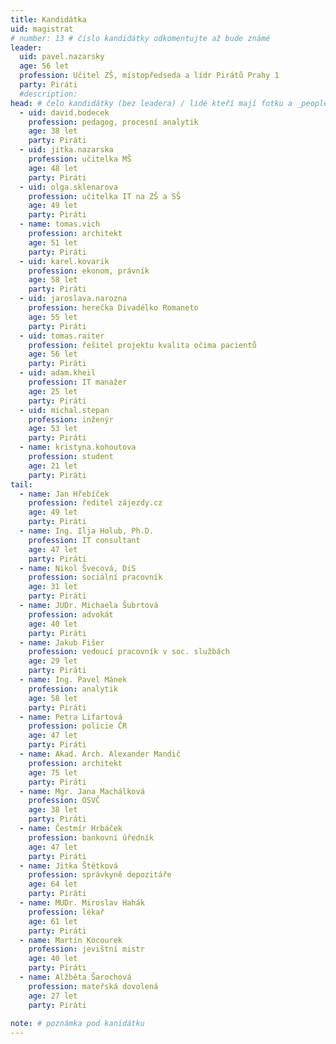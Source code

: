 ```yaml
---
title: Kandidátka
uid: magistrat
# number: 13 # číslo kandidátky odkomentujte až bude známé
leader:
  uid: pavel.nazarsky
  age: 56 let
  profession: Učitel ZŠ, místopředseda a lídr Pirátů Prahy 1
  party: Piráti
  #description: 
head: # čelo kandidátky (bez leadera) / lidé kteří mají fotku a _people/jmeno.md
  - uid: david.bodecek
    profession: pedagog, procesní analytik 
    age: 38 let
    party: Piráti
  - uid: jitka.nazarska 
    profession: učitelka MŠ 
    age: 48 let
    party: Piráti
  - uid: olga.sklenarova
    profession: učitelka IT na ZŠ a SŠ 
    age: 49 let
    party: Piráti
  - name: tomas.vich
    profession: architekt 
    age: 51 let
    party: Piráti
  - uid: karel.kovarik  
    profession: ekonom, právník 
    age: 58 let
    party: Piráti
  - uid: jaroslava.narozna
    profession: herečka Divadélko Romaneto 
    age: 55 let
    party: Piráti
  - uid: tomas.raiter  
    profession: řešitel projektu kvalita očima pacientů 
    age: 56 let
    party: Piráti
  - uid: adam.kheil  
    profession: IT manažer 
    age: 25 let
    party: Piráti
  - uid: michal.stepan  
    profession: inženýr 
    age: 53 let
    party: Piráti
  - name: kristyna.kohoutova  
    profession: student 
    age: 21 let
    party: Piráti        
tail:       
  - name: Jan Hřebíček  
    profession: ředitel zájezdy.cz 
    age: 49 let
    party: Piráti
  - name: Ing. Ilja Holub, Ph.D.  
    profession: IT consultant 
    age: 47 let
    party: Piráti
  - name: Nikol Švecová, DiS  
    profession: sociální pracovník 
    age: 31 let
    party: Piráti
  - name: JUDr. Michaela Šubrtová  
    profession: advokát 
    age: 40 let
    party: Piráti
  - name: Jakub Fišer  
    profession: vedoucí pracovník v soc. službách 
    age: 29 let
    party: Piráti
  - name: Ing. Pavel Mánek  
    profession: analytik 
    age: 58 let
    party: Piráti
  - name: Petra Lifartová  
    profession: policie ČR 
    age: 47 let
    party: Piráti
  - name: Akad. Arch. Alexander Mandič  
    profession: architekt 
    age: 75 let
    party: Piráti
  - name: Mgr. Jana Machálková  
    profession: OSVČ 
    age: 38 let
    party: Piráti
  - name: Čestmír Hrbáček  
    profession: bankovní úředník 
    age: 47 let
    party: Piráti
  - name: Jitka Štětková  
    profession: správkyně depozitáře 
    age: 64 let
    party: Piráti
  - name: MUDr. Miroslav Hahák  
    profession: lékař 
    age: 61 let
    party: Piráti
  - name: Martin Kocourek  
    profession: jevištní mistr 
    age: 40 let
    party: Piráti
  - name: Alžběta Šarochová  
    profession: mateřská dovolená 
    age: 27 let
    party: Piráti
 
note: # poznámka pod kanidátku
---
```

